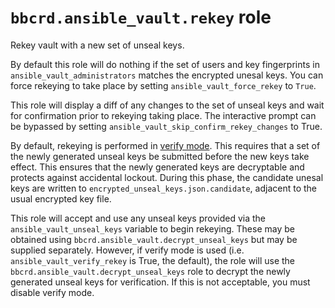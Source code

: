 `bbcrd.ansible_vault.rekey` role
================================

Rekey vault with a new set of unseal keys.

By default this role will do nothing if the set of users and key fingerprints
in `ansible_vault_administrators` matches the encrypted unesal keys. You can
force rekeying to take place by setting `ansible_vault_force_rekey` to `True`.

This role will display a diff of any changes to the set of unseal keys and wait
for confirmation prior to rekeying taking place. The interactive prompt can be
bypassed by setting `ansible_vault_skip_confirm_rekey_changes` to True.

By default, rekeying is performed in [verify
mode](https://developer.hashicorp.com/vault/api-docs/system/rekey#read-rekey-verification-progress).
This requires that a set of the newly generated unseal keys be submitted before
the new keys take effect. This ensures that the newly generated keys are
decryptable and protects against accidental lockout. During this phase, the
candidate unesal keys are written to `encrypted_unseal_keys.json.candidate`,
adjacent to the usual encrypted key file.

This role will accept and use any unseal keys provided via the
`ansible_vault_unseal_keys` variable to begin rekeying. These may be obtained
using `bbcrd.ansible_vault.decrypt_unseal_keys` but may be supplied separately.
However, if verify mode is used (i.e. `ansible_vault_verify_rekey` is True, the
default), the role will use the `bbcrd.ansible_vault.decrypt_unseal_keys` role
to decrypt the newly generated unseal keys for verification. If this is not
acceptable, you must disable verify mode.
